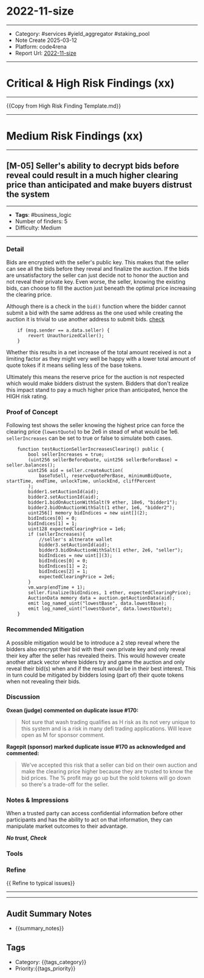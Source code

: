 # 2022-11-size
---
- Category: #services #yield_aggregator #staking_pool 
- Note Create 2025-03-12
- Platform: code4rena
- Report Url: [2022-11-size](https://code4rena.com/reports/2022-11-size)
---
# Critical & High Risk Findings (xx)

---

{{Copy from High Risk Finding Template.md}}

---

# Medium Risk Findings (xx)

---
## [M-05] Seller's ability to decrypt bids before reveal could result in a much higher clearing price than anticipated and make buyers distrust the system
----
- **Tags**: #business_logic 
- Number of finders: 5
- Difficulty: Medium
---
### Detail

Bids are encrypted with the seller's public key. This makes that the seller can see all the bids before they reveal and finalize the auction. If the bids are unsatisfactory the seller can just decide not to honor the auction and not reveal their private key. Even worse, the seller, knowing the existing bids, can choose to fill the auction just beneath the optimal price increasing the clearing price.

Although there is a check in the `bid()` function where the bidder cannot submit a bid with the same address as the one used while creating the auction it is trivial to use another address to submit bids.
[check](https://github.com/code-423n4/2022-11-size/blob/706a77e585d0852eae6ba0dca73dc73eb37f8fb6/src/SizeSealed.sol#L140-L142)
```
	if (msg.sender == a.data.seller) {
		revert UnauthorizedCaller();
	}
```

Whether this results in a net increase of the total amount received is not a limiting factor as they might very well be happy with a lower total amount of quote tokes if it means selling less of the base tokens.

Ultimately this means the reserve price for the auction is not respected which would make bidders distrust the system. Bidders that don't realize this impact stand to pay a much higher price than anticipated, hence the HIGH risk rating.
### Proof of Concept

Following test shows the seller knowing the highest price can force the clearing price (`lowestQuote`) to be 2e6 in stead of what would be 1e6. `sellerIncreases` can be set to true or false to simulate both cases.

```solidity
    function testAuctionSellerIncreasesClearing() public {
        bool sellerIncreases = true;
        (uint256 sellerBeforeQuote, uint256 sellerBeforeBase) = seller.balances();
        uint256 aid = seller.createAuction(
            baseToSell, reserveQuotePerBase, minimumBidQuote, startTime, endTime, unlockTime, unlockEnd, cliffPercent
        );
        bidder1.setAuctionId(aid);
        bidder2.setAuctionId(aid);
        bidder1.bidOnAuctionWithSalt(9 ether, 18e6, "bidder1");
        bidder2.bidOnAuctionWithSalt(1 ether, 1e6, "bidder2");
        uint256[] memory bidIndices = new uint[](2);
        bidIndices[0] = 0;
        bidIndices[1] = 1;
        uint128 expectedClearingPrice = 1e6;
        if (sellerIncreases){
            //seller's altnerate wallet
            bidder3.setAuctionId(aid);
            bidder3.bidOnAuctionWithSalt(1 ether, 2e6, "seller");
            bidIndices = new uint[](3);
            bidIndices[0] = 0;
            bidIndices[1] = 2;
            bidIndices[2] = 1;
            expectedClearingPrice = 2e6;
        }          
        vm.warp(endTime + 1);
        seller.finalize(bidIndices, 1 ether, expectedClearingPrice);
        AuctionData memory data = auction.getAuctionData(aid);
        emit log_named_uint("lowestBase", data.lowestBase);
        emit log_named_uint("lowestQuote", data.lowestQuote);
    }
```
### Recommended Mitigation

A possible mitigation would be to introduce a 2 step reveal where the bidders also encrypt their bid with their own private key and only reveal their key after the seller has revealed theirs. This would however create another attack vector where bidders try and game the auction and only reveal their bid(s) when and if the result would be in their best interest. This in turn could be mitigated by bidders losing (part of) their quote tokens when not revealing their bids.

### Discussion

**0xean (judge) commented on duplicate issue #170:**

> Not sure that wash trading qualifies as H risk as its not very unique to this system and is a risk in many defi trading applications. Will leave open as M for sponsor comment.

**Ragepit (sponsor) marked duplicate issue #170 as acknowledged and commented:**

> We've accepted this risk that a seller can bid on their own auction and make the clearing price higher because they are trusted to know the bid prices. The % profit may go up but the sold tokens will go down so there's a trade-off for the seller.

### Notes & Impressions

When a trusted party can access confidential information before other participants and has the ability to act on that information, they can manipulate market outcomes to their advantage.

***No trust, Check***

### Tools
### Refine

{{ Refine to typical issues}}

---

---

## Audit Summary Notes
- {{summary_notes}}

## Tags
- Category: {{tags_category}}
- Priority:{{tags_priority}}